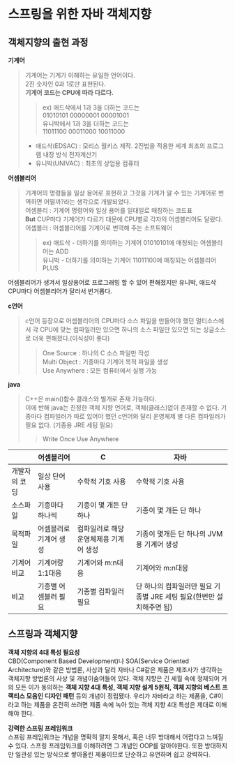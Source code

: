 # 스프링을 위한 자바 객체지향  

## 객체지향의 출현 과정  
**기계어**  
> 기계어는 기계가 이해하는 유일한 언어이다.  
> 2진 숫자인 0과 1로만 표현된다.  
> **기계어 코드는 CPU에 따라 다르다.**  
>> ex) 애드삭에서 1과 3을 더하는 코드는  
> 01010101 00000001 00001001  
> 유니박에서 1과 3을 더하는 코드는  
> 11011100 00011000 10011000
> * 애드삭(EDSAC) : 모리스 월키스 제작. 2진법을 적용한 세계 최초의 프로그램 내장 방식 전자계산기  
> * 유니박(UNIVAC) : 최초의 상업용 컴퓨터  


**어셈블리어**  
> 기계어의 명령들을 일상 용어로 표현하고 그것을 기계가 알 수 있는 기계어로 번역하면 어떨까?라는 생각으로 개발되었다.  
> 어셈블리 : 기계어 명령어와 일상 용어를 일대일로 매칭하는 코드표  
> **But** CUP마다 기계어가 다르기 대문에 CPU별로 각자의 어셈블리어도 달랐다.  
> 어셈블러 : 어셈블리어를 기계어로 번역해 주는 소프트웨어  
>> ex) 애드삭 - 더하기를 의미하는 기계어 01010101에 매칭되는 어셈블리어는 ADD  
>> 유니박 - 더하기를 의미하는 기계어 11011100에 매칭되는 어셈블리어 PLUS  

어셈블리어가 생겨서 일상용어로 프로그래밍 할 수 있어 편해졌지만 유니박, 애드삭 CPU마다 어셈블리어가 달라서 번거롭다.  

**c언어**  
> c언어 등장으로 어셈블리어의 CPU마다 소스 파일을 만들어야 했던 멀티소스에서 각 CPU에 맞는 컴파일러만 있으면 하나의 소스 파일만 있으면 되는 싱글소스로 더욱 편해졌다.(이식성이 좋다)  
>> One Source : 하나의 C 소스 파일만 작성  
>> Multi Object : 기종마다 기계어 목적 파일을 생성  
>> Use Anywhere : 모든 컴퓨터에서 실행 가능

**java**  
> C++은 main()함수 클래스와 별개로 존재 가능하다.  
> 이에 반해 java는 진정한 객체 지향 언어로, 객체(클래스)없이 존재할 수 없다. 
> 기종마다 컴파일러가 따로 있어야 했던 c언어와 달리 운영체제 별 다른 컴파일러가 필요 없다. (기종용 JRE 세팅 필요)  
>> Write Once Use Anywhere

||어셈블리어|C|자바|
|---|---------|---|-----|
|개발자의 코딩|일상 단어 사용|수학적 기호 사용|수학적 기호 사용|
|소스파일|기종마다 하나씩|기종이 몇 개든 단 하나|기종이 몇 개든 단 하나|
|목적파일|어셈블러로 기계어 생성|컴파일러로 해당 운영체제용 기계어 생성|기종이 몇개든 단 하나의 JVM용 기계어 생성|
|기계어 비교|기계어랑 1:1대응|기계어와 m:n대응|기계어와 m:n대응|
|비고|기종별 어셈블러 필요|기종별 컴파일러 필요|단 하나의 컴파일러만 필요 기종별 JRE 세팅 필요(한번만 설치해주면 됨)|


## 스프링과 객체지향  
**객체 지향의 4대 특성 필요성**  
CBD(Component Based Development)나 SOA(Service Oriented Architecture)와 같은 방법론, 사상과 달리 자바나 C#같은 제품은 제조사가 생각하는 객체지향 방법론의 사상 및 개념이숨어들어 있다. 객체 지향은 긴 세월 속에 정제되어 거의 모든 이가 동의하는 **객체 지향 4대 특성, 객체 지향 설계 5원칙, 객체 지향의 베스트 프랙티스 모음인 디자인 패턴** 등의 개념이 정립됐다. 우리가 자바라고 하는 제품을, C#이라고 하는 제품을 온전히 쓰려면 제품 속에 녹아 있는 객체 지향 4대 특성은 제대로 이해해야 한다.

**강력한 스프링 프레임워크**  
스프링 프레임워크는 개념을 명확히 알지 못해서, 혹은 너무 방대해서 어렵다고 느껴질 수 있다. 스프링 프레임워크를 이해하려면 그 개념인 OOP를 알아야한다. 또한 방대하지만 일관성 있는 방식으로 쌓아올린 제품이므로 단순하고 유연하며 쉽고 강력하다.

